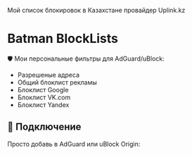 Мой список блокировок в Казахстане провайдер Uplink.kz
# Batman BlockLists

🛡️ Мои персональные фильтры для AdGuard/uBlock:
- Разрешеные адреса
- Общий блоклист рекламы
- Блоклист Google
- Блоклист VK.com
- Блоклист Yandex

## 📌 Подключение

Просто добавь в AdGuard или uBlock Origin:


